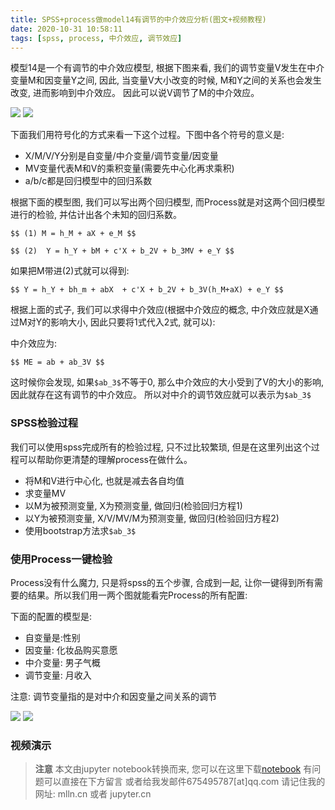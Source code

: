 ```yaml
---
title: SPSS+process做model14有调节的中介效应分析(图文+视频教程)
date: 2020-10-31 10:58:11
tags: [spss, process, 中介效应, 调节效应]
---
```


模型14是一个有调节的中介效应模型, 根据下图来看, 我们的调节变量V发生在中介变量M和因变量Y之间, 因此, 当变量V大小改变的时候, M和Y之间的关系也会发生改变, 进而影响到中介效应。 因此可以说V调节了M的中介效应。

<!-- more -->

<img src="model.png"/>

<img src="s-model.png"/>

下面我们用符号化的方式来看一下这个过程。下图中各个符号的意义是:

- X/M/V/Y分别是自变量/中介变量/调节变量/因变量
- MV变量代表M和V的乘积变量(需要先中心化再求乘积)
- a/b/c都是回归模型中的回归系数

根据下面的模型图, 我们可以写出两个回归模型, 而Process就是对这两个回归模型进行的检验, 并估计出各个未知的回归系数。

`$$
(1) M = h_M + aX + e_M
$$`

`$$
(2)  Y = h_Y + bM + c'X + b_2V + b_3MV + e_Y
$$`


如果把M带进(2)式就可以得到:

`$$
Y = h_Y + bh_m + abX  + c'X + b_2V + b_3V(h_M+aX) + e_Y
$$`

根据上面的式子, 我们可以求得中介效应(根据中介效应的概念, 中介效应就是X通过M对Y的影响大小, 因此只要将1式代入2式, 就可以):

中介效应为:

`$$
ME = ab + ab_3V
$$`

这时候你会发现, 如果`$ab_3$`不等于0, 那么中介效应的大小受到了V的大小的影响, 因此就存在这有调节的中介效应。
所以对中介的调节效应就可以表示为`$ab_3$`

### SPSS检验过程

我们可以使用spss完成所有的检验过程, 只不过比较繁琐, 但是在这里列出这个过程可以帮助你更清楚的理解process在做什么。

- 将M和V进行中心化, 也就是减去各自均值
- 求变量MV
- 以M为被预测变量, X为预测变量, 做回归(检验回归方程1)
- 以Y为被预测变量, X/V/MV/M为预测变量, 做回归(检验回归方程2)
- 使用bootstrap方法求`$ab_3$`

### 使用Process一键检验

Process没有什么魔力, 只是将spss的五个步骤, 合成到一起, 让你一键得到所有需要的结果。所以我们用一两个图就能看完Process的所有配置:

下面的配置的模型是:

- 自变量是:性别
- 因变量: 化妆品购买意愿
- 中介变量: 男子气概
- 调节变量: 月收入


注意: 调节变量指的是对中介和因变量之间关系的调节




<img src="process-config.png">

<img src="process-options.png">

### 视频演示




> **注意**
> 本文由jupyter notebook转换而来, 您可以在这里下载[notebook](模型14有调节的中介spss-process教程.ipynb)
> 有问题可以直接在下方留言
> 或者给我发邮件675495787[at]qq.com
> 请记住我的网址: mlln.cn 或者 jupyter.cn
